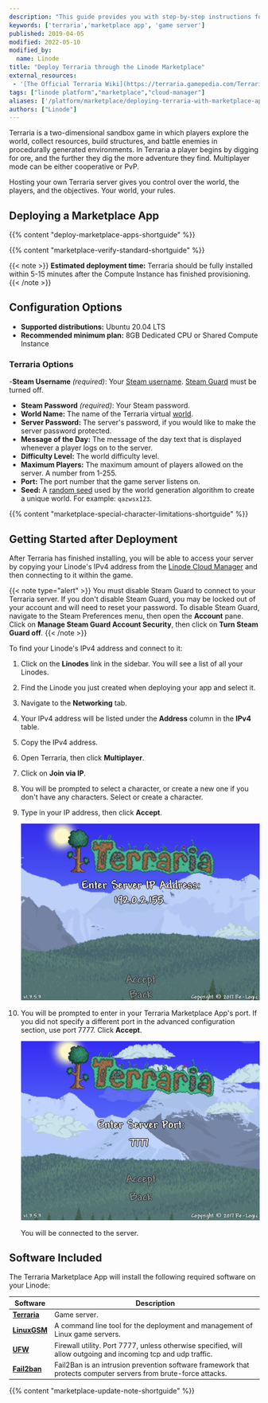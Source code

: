```yaml
---
description: "This guide provides you with step-by-step instructions for deploying the two-dimensional sandbox survival game, Terraria, on a Linode using the One-Click Marketplace App."
keywords: ['terraria','marketplace app', 'game server']
published: 2019-04-05
modified: 2022-05-10
modified_by:
  name: Linode
title: "Deploy Terraria through the Linode Marketplace"
external_resources:
 - '[The Official Terraria Wiki](https://terraria.gamepedia.com/Terraria_Wiki)'
tags: ["linode platform","marketplace","cloud-manager"]
aliases: ['/platform/marketplace/deploying-terraria-with-marketplace-apps/', '/platform/one-click/deploying-terraria-with-one-click-apps/','/guides/deploying-terraria-with-one-click-apps/','/guides/deploying-terraria-with-marketplace-apps/','/guides/terraria-marketplace-app/']
authors: ["Linode"]
---
```


Terraria is a two-dimensional sandbox game in which players explore the world, collect resources, build structures, and battle enemies in procedurally generated environments. In Terraria a player begins by digging for ore, and the further they dig the more adventure they find. Multiplayer mode can be either cooperative or PvP.

Hosting your own Terraria server gives you control over the world, the players, and the objectives. Your world, your rules.

## Deploying a Marketplace App

{{% content "deploy-marketplace-apps-shortguide" %}}

{{% content "marketplace-verify-standard-shortguide" %}}

{{< note >}}
**Estimated deployment time:** Terraria should be fully installed within 5-15 minutes after the Compute Instance has finished provisioning.
{{< /note >}}

## Configuration Options

- **Supported distributions:** Ubuntu 20.04 LTS
- **Recommended minimum plan:** 8GB Dedicated CPU or Shared Compute Instance

### Terraria Options

-**Steam Username** *(required)*: Your [Steam username](https://store.steampowered.com). [Steam Guard](https://support.steampowered.com/kb_article.php?ref=4020-ALZM-5519) must be turned off.
- **Steam Password** *(required)*: Your Steam password.
- **World Name:** The name of the Terraria virtual [world](https://terraria.gamepedia.com/World).
- **Server Password:** The server's password, if you would like to make the server password protected.
- **Message of the Day:** The message of the day text that is displayed whenever a player logs on to the server.
- **Difficulty Level:** The world difficulty level.
- **Maximum Players:** The maximum amount of players allowed on the server. A number from 1-255.
- **Port:** The port number that the game server listens on.
- **Seed:** A [random seed](https://terraria.gamepedia.com/World_Seed) used by the world generation algorithm to create a unique world. For example: `qazwsx123`.

{{% content "marketplace-special-character-limitations-shortguide" %}}

## Getting Started after Deployment

After Terraria has finished installing, you will be able to access your server by copying your Linode's IPv4 address from the [Linode Cloud Manager](https://cloud.linode.com) and then connecting to it within the game.

{{< note type="alert" >}}
You must disable Steam Guard to connect to your Terraria server. If you don't disable Steam Guard, you may be locked out of your account and will need to reset your password. To disable Steam Guard, navigate to the Steam Preferences menu, then open the **Account** pane. Click on **Manage Steam Guard Account Security**, then click on **Turn Steam Guard off**.
{{< /note >}}

To find your Linode's IPv4 address and connect to it:

1. Click on the **Linodes** link in the sidebar. You will see a list of all your Linodes.

2. Find the Linode you just created when deploying your app and select it.

3. Navigate to the **Networking** tab.

4. Your IPv4 address will be listed under the **Address** column in the **IPv4** table.

5. Copy the IPv4 address.

6. Open Terraria, then click **Multiplayer**.

7. Click on **Join via IP**.

8. You will be prompted to select a character, or create a new one if you don't have any characters. Select or create a character.

9. Type in your IP address, then click **Accept**.

    ![Enter your Linode's IP address.](terraria-marketplace-enter-ip.png)

10. You will be prompted to enter in your Terraria Marketplace App's port. If you did not specify a different port in the advanced configuration section, use port 7777. Click **Accept**.

    ![Enter the Terraria server's port](terraria-marketplace-enter-port.png)

    You will be connected to the server.

## Software Included

The Terraria Marketplace App will install the following required software on your Linode:

| **Software** | **Description** |
|--------------|-----------------|
| [**Terraria**](https://terraria.org) | Game server. |
| [**LinuxGSM**](https://linuxgsm.com) | A command line tool for the deployment and management of Linux game servers. |
| [**UFW**](https://wiki.ubuntu.com/UncomplicatedFirewall) | Firewall utility. Port 7777, unless otherwise specified, will allow outgoing and incoming tcp and udp traffic. |
| [**Fail2ban**](https://www.fail2ban.org/wiki/index.php/Main_Page) | Fail2Ban is an intrusion prevention software framework that protects computer servers from brute-force attacks. |

{{% content "marketplace-update-note-shortguide" %}}
